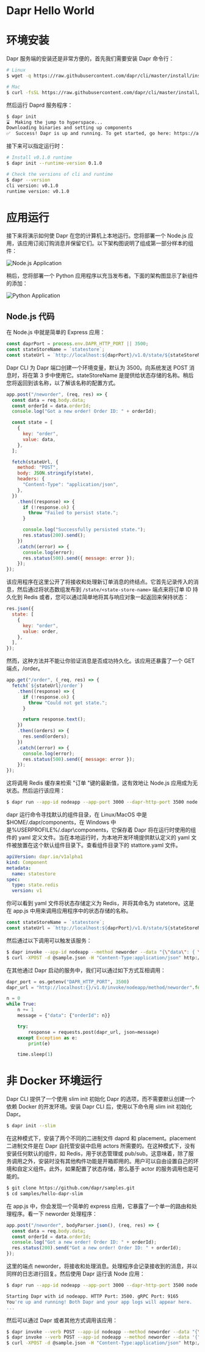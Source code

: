 # Dapr Hello World

# 环境安装

Dapr 服务端的安装还是非常方便的，首先我们需要安装 Dapr 命令行：

```sh
# Linux
$ wget -q https://raw.githubusercontent.com/dapr/cli/master/install/install.sh -O - | /bin/bash

# Mac
$ curl -fsSL https://raw.githubusercontent.com/dapr/cli/master/install/install.sh | /bin/bash
```

然后运行 Daprd 服务程序：

```sh
$ dapr init
⌛  Making the jump to hyperspace...
Downloading binaries and setting up components
✅  Success! Dapr is up and running. To get started, go here: https://aka.ms/dapr-getting-started
```

接下来可以指定运行时：

```sh
# Install v0.1.0 runtime
$ dapr init --runtime-version 0.1.0

# Check the versions of cli and runtime
$ dapr --version
cli version: v0.1.0
runtime version: v0.1.0
```

# 应用运行

接下来将演示如何使 Dapr 在您的计算机上本地运行。您将部署一个 Node.js 应用，该应用订阅订购消息并保留它们。以下架构图说明了组成第一部分样本的组件：

![Node.js Application](https://s1.ax1x.com/2020/09/22/wORITP.png)

稍后，您将部署一个 Python 应用程序以充当发布者。下面的架构图显示了新组件的添加：

![Python Application](https://s1.ax1x.com/2020/09/22/wORqSg.png)

## Node.js 代码

在 Node.js 中就是简单的 Express 应用：

```js
const daprPort = process.env.DAPR_HTTP_PORT || 3500;
const stateStoreName = `statestore`;
const stateUrl = `http://localhost:${daprPort}/v1.0/state/${stateStoreName}`;
```

Dapr CLI 为 Dapr 端口创建一个环境变量，默认为 3500。向系统发送 POST 消息时，将在第 3 步中使用它。stateStoreName 是提供给状态存储的名称。稍后您将返回到该名称，以了解该名称的配置方式。

```js
app.post("/neworder", (req, res) => {
  const data = req.body.data;
  const orderId = data.orderId;
  console.log("Got a new order! Order ID: " + orderId);

  const state = [
    {
      key: "order",
      value: data,
    },
  ];

  fetch(stateUrl, {
    method: "POST",
    body: JSON.stringify(state),
    headers: {
      "Content-Type": "application/json",
    },
  })
    .then((response) => {
      if (!response.ok) {
        throw "Failed to persist state.";
      }

      console.log("Successfully persisted state.");
      res.status(200).send();
    })
    .catch((error) => {
      console.log(error);
      res.status(500).send({ message: error });
    });
});
```

该应用程序在这里公开了将接收和处理新订单消息的终结点。它首先记录传入的消息，然后通过将状态数组发布到 `/state/<state-store-name>` 端点来将订单 ID 持久化到 Redis 或者，您可以通过简单地将其与响应对象一起返回来保持状态：

```js
res.json({
  state: [
    {
      key: "order",
      value: order,
    },
  ],
});
```

然而，这种方法并不能让你验证消息是否成功持久化。该应用还暴露了一个 GET 端点，/order。

```js
app.get("/order", (_req, res) => {
  fetch(`${stateUrl}/order`)
    .then((response) => {
      if (!response.ok) {
        throw "Could not get state.";
      }

      return response.text();
    })
    .then((orders) => {
      res.send(orders);
    })
    .catch((error) => {
      console.log(error);
      res.status(500).send({ message: error });
    });
});
```

这将调用 Redis 缓存来检索 "订单 "键的最新值，这有效地让 Node.js 应用成为无状态。然后运行该应用：

```sh
$ dapr run --app-id nodeapp --app-port 3000 --dapr-http-port 3500 node app.js
```

dapr 运行命令寻找默认的组件目录，在 Linux/MacOS 中是$HOME/.dapr/components，在 Windows 中是%USERPROFILE%/.dapr\components，它保存着 Dapr 将在运行时使用的组件的 yaml 定义文件。当在本地运行时，为本地开发环境提供默认定义的 yaml 文件被放置在这个默认组件目录下。查看组件目录下的 stattore.yaml 文件。

```yml
apiVersion: dapr.io/v1alpha1
kind: Component
metadata:
  name: statestore
spec:
  type: state.redis
  version: v1
```

你可以看到 yaml 文件将状态存储定义为 Redis，并将其命名为 statetore。这是在 app.js 中用来调用应用程序中的状态存储的名称。

```js
const stateStoreName = `statestore`;
const stateUrl = `http://localhost:${daprPort}/v1.0/state/${stateStoreName}`;
```

然后通过以下调用可以触发该服务：

```sh
$ dapr invoke --app-id nodeapp --method neworder --data "{\"data\": { \"orderId\": \"42\" } }"
$ curl -XPOST -d @sample.json -H "Content-Type:application/json" http://localhost:3500/v1.0/invoke/nodeapp/method/neworder
```

在其他通过 Dapr 启动的服务中，我们可以通过如下方式互相调用：

```py
dapr_port = os.getenv("DAPR_HTTP_PORT", 3500)
dapr_url = "http://localhost:{}/v1.0/invoke/nodeapp/method/neworder".format(dapr_port)

n = 0
while True:
    n += 1
    message = {"data": {"orderId": n}}

    try:
        response = requests.post(dapr_url, json=message)
    except Exception as e:
        print(e)

    time.sleep(1)
```

# 非 Docker 环境运行

Dapr CLI 提供了一个使用 slim init 初始化 Dapr 的选项，而不需要默认创建一个依赖 Docker 的开发环境。安装 Dapr CLI 后，使用以下命令用 slim init 初始化 Dapr。

```sh
$ dapr init --slim
```

在这种模式下，安装了两个不同的二进制文件 daprd 和 placement。placement 二进制文件是在 Dapr 自托管安装中启用 actors 所需要的。在这种模式下，没有安装任何默认的组件，如 Redis，用于状态管理或 pub/sub。这意味着，除了服务调用之外，安装时没有其他构件功能是开箱即用的。用户可以自由设置自己的环境和自定义组件。此外，如果配置了状态存储，那么基于 actor 的服务调用也是可能的。

```sh
$ git clone https://github.com/dapr/samples.git
$ cd samples/hello-dapr-slim
```

在 app.js 中，你会发现一个简单的 express 应用，它暴露了一个单一的路由和处理程序。看一下 neworder 处理程序：

```js
app.post("/neworder", bodyParser.json(), (req, res) => {
  const data = req.body.data;
  const orderId = data.orderId;
  console.log("Got a new order! Order ID: " + orderId);
  res.status(200).send("Got a new order! Order ID: " + orderId);
});
```

这里的端点 neworder，将接收和处理消息。处理程序会记录接收到的消息，并以同样的日志进行回复。然后使用 Dapr 运行该 Node 应用：

```sh
$ dapr run --app-id nodeapp --app-port 3000 --dapr-http-port 3500 node app.js

Starting Dapr with id nodeapp. HTTP Port: 3500. gRPC Port: 9165
You're up and running! Both Dapr and your app logs will appear here.
...
```

然后可以通过 Dapr 或者其他方式调用该应用：

```sh
$ dapr invoke --verb POST --app-id nodeapp --method neworder --data "{\"data\": { \"orderId\": \"41\" } }"
$ dapr invoke --verb POST --app-id nodeapp --method neworder --data '{"data": { "orderId": "41" } }'
$ curl -XPOST -d @sample.json -H "Content-Type:application/json" http://localhost:3500/v1.0/invoke/nodeapp/method/neworder
```
